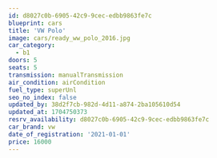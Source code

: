 ```yaml
---
id: d8027c0b-6905-42c9-9cec-edbb9863fe7c
blueprint: cars
title: 'VW Polo'
image: cars/ready_ww_polo_2016.jpg
car_category:
  - b1
doors: 5
seats: 5
transmission: manualTransmission
air_condition: airCondition
fuel_type: superUnl
seo_no_index: false
updated_by: 38d2f7cb-982d-4d11-a874-2ba105610d54
updated_at: 1704750373
resrv_availability: d8027c0b-6905-42c9-9cec-edbb9863fe7c
car_brand: vw
date_of_registration: '2021-01-01'
price: 16000
---
```

